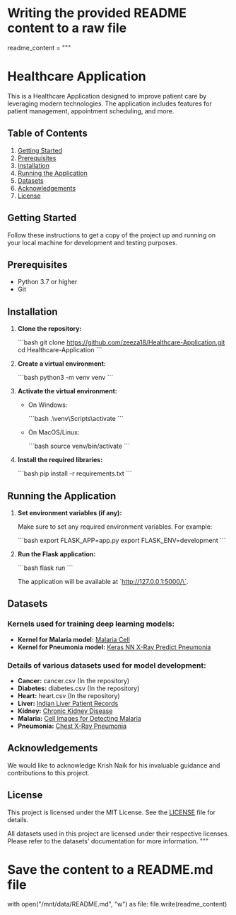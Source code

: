 # Writing the provided README content to a raw file
readme_content = """
# Healthcare Application

This is a Healthcare Application designed to improve patient care by leveraging modern technologies. The application includes features for patient management, appointment scheduling, and more.

## Table of Contents

1. [Getting Started](#getting-started)
2. [Prerequisites](#prerequisites)
3. [Installation](#installation)
4. [Running the Application](#running-the-application)
5. [Datasets](#datasets)
6. [Acknowledgements](#acknowledgements)
7. [License](#license)

## Getting Started

Follow these instructions to get a copy of the project up and running on your local machine for development and testing purposes.

## Prerequisites

- Python 3.7 or higher
- Git

## Installation

1. **Clone the repository:**

   \`\`\`bash
   git clone https://github.com/zeeza18/Healthcare-Application.git
   cd Healthcare-Application
   \`\`\`

2. **Create a virtual environment:**

   \`\`\`bash
   python3 -m venv venv
   \`\`\`

3. **Activate the virtual environment:**

   - On Windows:

     \`\`\`bash
     .\\venv\\Scripts\\activate
     \`\`\`

   - On MacOS/Linux:

     \`\`\`bash
     source venv/bin/activate
     \`\`\`

4. **Install the required libraries:**

   \`\`\`bash
   pip install -r requirements.txt
   \`\`\`

## Running the Application

1. **Set environment variables (if any):**

   Make sure to set any required environment variables. For example:

   \`\`\`bash
   export FLASK_APP=app.py
   export FLASK_ENV=development
   \`\`\`

2. **Run the Flask application:**

   \`\`\`bash
   flask run
   \`\`\`

   The application will be available at \`http://127.0.0.1:5000/\`.

## Datasets

### Kernels used for training deep learning models:

- **Kernel for Malaria model:** [Malaria Cell](https://www.kaggle.com/shobhit18th/malaria-cell)
- **Kernel for Pneumonia model:** [Keras NN X-Ray Predict Pneumonia](https://www.kaggle.com/shobhit18th/keras-nn-x-ray-predict-pneumonia-86-54)

### Details of various datasets used for model development:

- **Cancer:** cancer.csv (In the repository)
- **Diabetes:** diabetes.csv (In the repository)
- **Heart:** heart.csv (In the repository)
- **Liver:** [Indian Liver Patient Records](https://www.kaggle.com/uciml/indian-liver-patient-records)
- **Kidney:** [Chronic Kidney Disease](https://www.kaggle.com/mansoordaku/ckdisease)
- **Malaria:** [Cell Images for Detecting Malaria](https://www.kaggle.com/iarunava/cell-images-for-detecting-malaria)
- **Pneumonia:** [Chest X-Ray Pneumonia](https://www.kaggle.com/paultimothymooney/chest-xray-pneumonia)

## Acknowledgements

We would like to acknowledge Krish Naik for his invaluable guidance and contributions to this project.

## License

This project is licensed under the MIT License. See the [LICENSE](LICENSE) file for details.

All datasets used in this project are licensed under their respective licenses. Please refer to the datasets' documentation for more information.
"""

# Save the content to a README.md file
with open("/mnt/data/README.md", "w") as file:
    file.write(readme_content)
